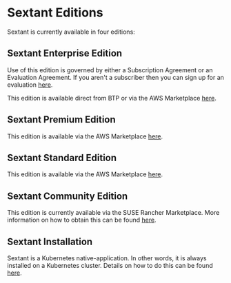 # Sextant Editions

Sextant is currently available in four editions:

## Sextant Enterprise Edition

Use of this edition is governed by either a Subscription Agreement or an
Evaluation Agreement. If you aren't a subscriber then you can sign up for an
evaluation
[here](https://www.blockchaintp.com/sextant/evaluation).

This edition is available direct from BTP or via the AWS Marketplace
[here](https://aws.amazon.com/marketplace/pp/prodview-4uijahfv62uso).

## Sextant Premium Edition

This edition is available via the AWS Marketplace
[here](https://aws.amazon.com/marketplace/pp/prodview-yfngflucfkkr6).

## Sextant Standard Edition

This edition is available via the AWS Marketplace
[here](https://aws.amazon.com/marketplace/pp/prodview-ym3pozdhddgmy).

## Sextant Community Edition

This edition is currently available via the SUSE Rancher Marketplace. More
information on how to obtain this can be found
[here](https://www.suse.com/c/btp-sextant-and-suse-rancher/).

## Sextant Installation

Sextant is a Kubernetes native-application. In other words, it is always
installed on a Kubernetes cluster. Details on how to do this can be found
[here](installation/overview.md).
